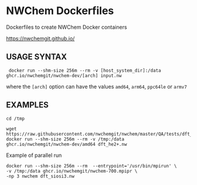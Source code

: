 # NWChem Dockerfiles
Dockerfiles to create NWChem Docker containers

https://nwchemgit.github.io/


## USAGE SYNTAX

```
 docker run --shm-size 256m --rm -v [host_system_dir]:/data ghcr.io/nwchemgit/nwchem-dev/[arch] input.nw
```
where the `[arch]` option can have the values `amd64`, `arm64`, `ppc64le` or `armv7`  
## EXAMPLES

```
cd /tmp

wget https://raw.githubusercontent.com/nwchemgit/nwchem/master/QA/tests/dft_he2+/dft_he2+.nw
docker run --shm-size 256m --rm -v /tmp:/data ghcr.io/nwchemgit/nwchem-dev/amd64 dft_he2+.nw
```
Example of parallel run  

```
docker run --shm-size 256m --rm  --entrypoint='/usr/bin/mpirun' \
-v /tmp:/data ghcr.io/nwchemgit/nwchem-700.mpipr \
-np 3 nwchem dft_siosi3.nw
```

